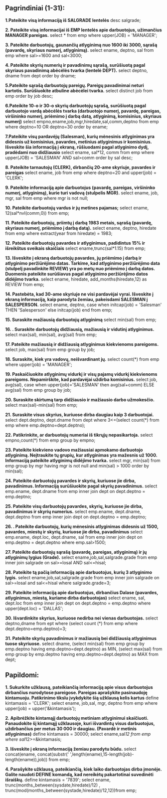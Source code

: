 ﻿## Pagrindiniai (1-31):

**1.Pateikite visą informaciją iš SALGRADE lentelės**
desc salgrade;

**2. Pateikite visą informacijai iš EMP lentelės apie darbuotojus, užimančius MANAGER pareigas.**
select * from emp where upper(JOB) = 'MANAGER';

**3. Pateikite darbuotojų, gaunančių atlyginimą nuo 1600 iki 3000, sąrašą (pavardę, skyriaus numerį, atlyginimą).**
 select ename, deptno, sal from emp where sal>=1600 and sal<3000;

**4. Pateikite skyrių numerių ir pavadinimų sąrašą, surūšiuotą pagal skyriaus pavadinimą abėcėlės tvarka (lentelė DEPT).**
select deptno, dname from dept order by dname;

**5.Pateikite sąrašą darbuotojų pareigų. Pareigų pavadinimai neturi kartotis. Surūšiuokite atbuline abėcėlei tvarka.**
select distinct job from emp order by job desc;

**6.Pateikite 10-o ir 30-o skyrių darbuotojų sąrašą, surūšiuotą pagal darbuotojo vardą abėcėlės tvarka (darbuotojo numerį, pavardę, pareigas, viršininko numerį, priėmimo į darbą datą, atlyginimą, komisinius, skyriaus numerį)**
select empno,ename,job,mgr,hiredate,sal,comm,deptno from emp where deptno=10 OR deptno=30 order by ename;

**7.Pateikite visų pardavėjų (Salesman), kurių mėnesinis atlyginimas yra didesnis už komisinius, pavardes, metinius atlyginimus ir komisinius. Išveskite šia informaciją į ekraną, rūšiuodami pagal atlyginimo dydį, pradėdami nuo didžiausio**
select ename, sal*12, comm from emp where upper(JOB) = 'SALESMAN' AND sal>comm order by sal desc;

**8. Pateikite tarnautojų (CLERK), dirbančių 20-ame skyriuje, pavardes ir pareigas**
select ename, job from emp where deptno=20 and upper(job) = 'CLERK';

**9. Pateikite informaciją apie darbuotojus (pavardę, pareigas, viršininko numerį, atlyginimą), kurie turi vadovą (stulpelis MGR).**
select ename, job, mgr, sal from emp where mgr is not null;

**10. Pateikite darbuotojų vardus ir jų metines pajamas;**
select ename, 12(sal*nvl(comm,0)) from emp;

**11. Pateikite darbuotojų, priimtų į darbą 1983 metais, sąrašą (pavardę, skyriaus numerį, priėmimo į darbą datą).**
select ename, deptno, hiredate from emp where extract(year from 
hiredate) = 1983;

**12. Pateikite darbuotojų pavardes ir atlyginimus, padidintus 15% ir išreikštus sveikais skaičiais**
select ename,trunc(sal*1.15) from emp;

**13. Išveskite į ekraną darbuotojų pavardes, jų priėmimo į darbą ir atlyginimo peržiūrėjimo datas. Tarkime, kad atlyginimo peržiūrėjimo data (stulpelį pavadinkite REVIEW) yra po metų nuo priėmimo į darbą datos. Duomenis pateikite surūšiavus pagal atlyginimo peržiūrėjimo datos didėjimo tvarka.**
select ename, hiredate, add_months(hiredate,12) as REVIEW from emp;

**14. Pastebėta, kad 30-ame skyriuje ne visi pardavėjai vyrai. Išveskite į ekraną informaciją, kaip parodyta žemiau, pakeisdami SALESMAN į SALESPERSON.**
select ename, deptno, case when initcap(job) = 'Salesman' THEN 'Salesperson' else initcap(job) end from emp; 

**15. Suraskite mažiausią darbuotojų atlyginimą**
select min(sal) from emp;

**16. . Suraskite darbuotojų didžiausią, mažiausią ir vidutinį  atlyginimus.**
select max(sal), min(sal), avg(sal) from emp;

**17. Pateikite mažiausią ir didžiausią atlyginimus kiekvienoms pareigoms.**
select job, max(sal) from emp group by job;

**18. Suraskite, kiek yra vadovų, neišvardinant jų.**
select count(*) from emp where upper(job) = 'MANAGER';

**19. Paskaičiuokite atlyginimų vidurkį ir visų pajamų vidurkį kiekvienoms pareigoms. Nepamirškite, kad pardavėjai uždirba komisinius.**
select job, avg(sal), case when upper(job)='SALESMAN' then avg(sal+comm) ELSE avg(sal) from emp group by job;

**20. Suraskite skirtumą tarp didžiausio ir mažiausio darbo užmokesčio.**
select max(sal)-min(sal) from emp;

**21. Suraskite visus skyrius, kuriuose dirba daugiau kaip 3 darbuotojai.**
select dept.deptno, dept.dname from dept where 3<=(select count(*) from emp where emp.deptno=dept.deptno);

**22. Patikrinkite, ar darbuotojų numeriai iš tikrųjų nepasikartoja.**
select empno,count(*) from emp group by empno;

**23. Pateikite kiekvieno vadovo mažiausiai apmokamo darbuotojo atlyginimą. Neįtraukite tų grupių, kur atlyginimas yra mažesnis už 1000. Informaciją pateikite atlyginimų didėjimo tvarka.**
select mgr, min(sal) from emp group by mgr having mgr is not null and min(sal) > 1000 order by min(sal);

**24. Pateikite darbuotojų pavardes ir skyrių, kuriuose jie dirba, pavadinimus. Informaciją surūšiuokite pagal skyrių pavadinimus.**
select emp.ename, dept.dname from emp inner join dept on dept.deptno = emp.deptno;

**25. Pateikite visų darbuotojų pavardes, skyrių, kuriuose jie dirba, pavadinimus ir skyrių numerius.**
select emp.ename, dept.dname, dept.deptno from emp inner join dept on dept.deptno = emp.deptno;

**26. . Pateikite darbuotojų, kurių mėnesinis atlyginimas didesnis už 1500, pavardes, miestų ir skyrių, kuriuose jie dirba, pavadinimus**
select emp.ename, dept.loc, dept.dname, sal from emp inner join dept on emp.deptno = dept.deptno where emp.sal>1500;

**27. Pateikite darbuotojų sąrašą (pavardę, pareigas, atlyginimą) ir jų atlyginimų lygius (Grade).**
select ename,job,sal,salgrade.grade from emp inner join salgrade on sal>=losal AND sal<=hisal;

**28. Pateikite tą pačią informaciją apie darbuotojus, kurių 3 atlyginimo lygis.**
select ename,job,sal,salgrade.grade from emp inner join salgrade on sal>=losal and sal<=hisal where salgrade.grade=3;

**29. Pateikite informaciją apie darbuotojus, dirbančius Dalase (pavardes, atlyginimus, miestą, kuriame dirba darbuotojas)**
select ename, sal, dept.loc from emp inner join dept on dept.deptno = emp.deptno where upper(dept.loc) = 'DALLAS';

**30. Išvardinkite skyrius, kuriuose nedirba nei vienas darbuotojas.** 
select deptno,dname from ept where (select count (*) from emp where dept.deptno=emp.deptno)=3;

**31. Pateikite skyrių pavadinimus ir mažiausią bei didžiausią atlyginimus tuose skyriuose.**
select dname, (select min(sal) from emp group by emp.deptno having emp.deptno=dept.deptno) as MIN, (select max(sal) from emp group by emp.deptno having emp.deptno=dept.deptno) as MAX from dept;

## Papildomi:

**1. Sukurkite užklausą, pateikiančią informaciją apie visus darbuotojus dirbančius nurodytose pareigose. Pareigas aprašykite pasinaudoję kintamuoju. Patikrinimo tikslu įvykdykite šią
užklausą kelis kartus**
define kintamasis = 'CLERK'; 
select ename, job,sal, mgr, deptno from emp where upper(job) = upper('&kintamasis');

**2. Apibrėžkite kintamąjį darbuotojų metiniam atlyginimui skaičiuoti. Panaudokite šį kintamąjį užklausoje, kuri išvardintų visus darbuotojus, uždirbančius per metus 30 000 ir daugiau.
(Pavardė ir metinis atlyginimas)**
define kintamasis = 30000;
select ename,sal*12 from emp where sal*12>=&kintamasis;

**3. Išveskite į ekraną informaciją žemiau parodytu būdu.**
select concat(ename, concat(substr('                        ',length(ename),15-length(job)-length(ename)),job)) from emp;

**4. Parašykite užklausą, pateikiančią, kiek laiko darbuotojas dirba įmonėje. Galite naudoti DEFINE komandą, kad nereikėtų pakartotinai suvedinėti išraiškų.**
define kintamasis = '7839';
select ename, trunc(months_between(sysdate,hiredate)/12) , trunc(mod(months_between(systade,hiredate)/12,12))from emp;